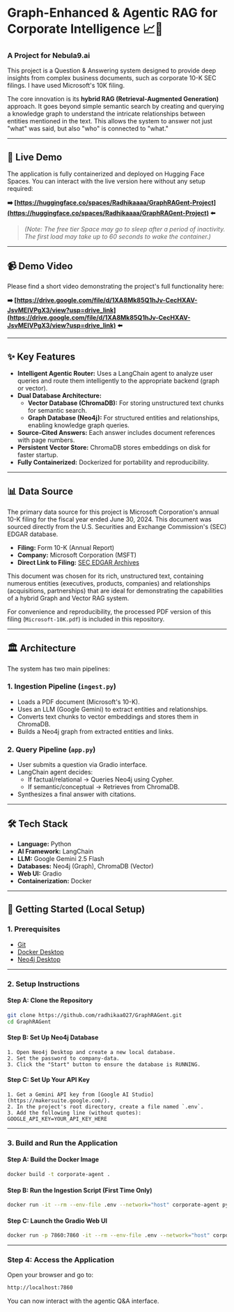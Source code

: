 # Graph-Enhanced & Agentic RAG for Corporate Intelligence 📈🤖

### A Project for Nebula9.ai

This project is a Question & Answering system designed to provide deep insights from complex business documents, such as corporate 10-K SEC filings. I have used Microsoft's 10K filing. 

The core innovation is its **hybrid RAG (Retrieval-Augmented Generation)** approach. It goes beyond simple semantic search by creating and querying a knowledge graph to understand the intricate relationships between entities mentioned in the text. This allows the system to answer not just "what" was said, but also "who" is connected to "what."

---

## 🚀 Live Demo

The application is fully containerized and deployed on Hugging Face Spaces. You can interact with the live version here without any setup required:

**➡️ [https://huggingface.co/spaces/Radhikaaaa/GraphRAGent-Project](https://huggingface.co/spaces/Radhikaaaa/GraphRAGent-Project) ⬅️**

> *(Note: The free tier Space may go to sleep after a period of inactivity. The first load may take up to 60 seconds to wake the container.)*
---

## 📹 Demo Video

Please find a short video demonstrating the project's full functionality here:

**➡️ [https://drive.google.com/file/d/1XA8Mk85Q1hJv-CecHXAV-JsvMEIVPgX3/view?usp=drive_link](https://drive.google.com/file/d/1XA8Mk85Q1hJv-CecHXAV-JsvMEIVPgX3/view?usp=drive_link) ⬅️**

---

## ✨ Key Features

- **Intelligent Agentic Router:** Uses a LangChain agent to analyze user queries and route them intelligently to the appropriate backend (graph or vector).
- **Dual Database Architecture:**
  - **Vector Database (ChromaDB):** For storing unstructured text chunks for semantic search.
  - **Graph Database (Neo4j):** For structured entities and relationships, enabling knowledge graph queries.
- **Source-Cited Answers:** Each answer includes document references with page numbers.
- **Persistent Vector Store:** ChromaDB stores embeddings on disk for faster startup.
- **Fully Containerized:** Dockerized for portability and reproducibility.

---

## 📊 Data Source

The primary data source for this project is Microsoft Corporation's annual 10-K filing for the fiscal year ended June 30, 2024. This document was sourced directly from the U.S. Securities and Exchange Commission's (SEC) EDGAR database.

*   **Filing:** Form 10-K (Annual Report)
*   **Company:** Microsoft Corporation (MSFT)
*   **Direct Link to Filing:** [SEC EDGAR Archives](https://www.sec.gov/Archives/edgar/data/789019/000095017024087843/msft-20240630.htm)

This document was chosen for its rich, unstructured text, containing numerous entities (executives, products, companies) and relationships (acquisitions, partnerships) that are ideal for demonstrating the capabilities of a hybrid Graph and Vector RAG system.

For convenience and reproducibility, the processed PDF version of this filing (`Microsoft-10K.pdf`) is included in this repository.

---

## 🏛️ Architecture

The system has two main pipelines:

### 1. Ingestion Pipeline (`ingest.py`)
- Loads a PDF document (Microsoft's 10-K).
- Uses an LLM (Google Gemini) to extract entities and relationships.
- Converts text chunks to vector embeddings and stores them in ChromaDB.
- Builds a Neo4j graph from extracted entities and links.

### 2. Query Pipeline (`app.py`)
- User submits a question via Gradio interface.
- LangChain agent decides:
  - If factual/relational → Queries Neo4j using Cypher.
  - If semantic/conceptual → Retrieves from ChromaDB.
- Synthesizes a final answer with citations.

---

## 🛠️ Tech Stack

- **Language:** Python
- **AI Framework:** LangChain
- **LLM:** Google Gemini 2.5 Flash
- **Databases:** Neo4j (Graph), ChromaDB (Vector)
- **Web UI:** Gradio
- **Containerization:** Docker

---

## 🧪 Getting Started (Local Setup)

### 1. Prerequisites

- [Git](https://git-scm.com/downloads/)
- [Docker Desktop](https://www.docker.com/products/docker-desktop/)
- [Neo4j Desktop](https://neo4j.com/download/)

---

### 2. Setup Instructions

#### Step A: Clone the Repository
```bash
git clone https://github.com/radhikaa027/GraphRAGent.git
cd GraphRAGent 
```

#### Step B: Set Up Neo4j Database
    1. Open Neo4j Desktop and create a new local database.
    2. Set the password to company-data.
    3. Click the "Start" button to ensure the database is RUNNING.

#### Step C: Set Up Your API Key

    1. Get a Gemini API key from [Google AI Studio](https://makersuite.google.com/).
    2. In the project's root directory, create a file named `.env`.
    3. Add the following line (without quotes): GOOGLE_API_KEY=YOUR_API_KEY_HERE

---

### 3. Build and Run the Application

#### Step A: Build the Docker Image
```bash
docker build -t corporate-agent .
```
#### Step B: Run the Ingestion Script (First Time Only)
```bash
docker run -it --rm --env-file .env --network="host" corporate-agent python ingest.py 
```

#### Step C: Launch the Gradio Web UI
```bash
docker run -p 7860:7860 -it --rm --env-file .env --network="host" corporate-agent 
```

---

### Step 4: Access the Application
Open your browser and go to:
```bash
http://localhost:7860
```
You can now interact with the agentic Q&A interface.

